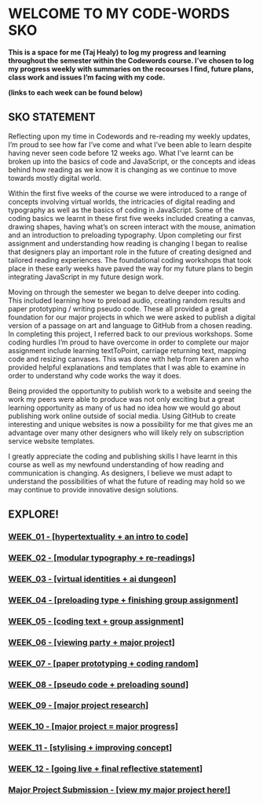 
# WELCOME TO MY CODE-WORDS SKO

**This is a space for me (Taj Healy) to log my progress and learning throughout the semester within the Codewords course. I’ve chosen to log my progress weekly with summaries on the recourses I find, future plans, class work and issues I’m facing with my code.**

**(links to each week can be found below)**

## SKO STATEMENT

Reflecting upon my time in Codewords and re-reading my weekly updates, I’m proud to see how far I’ve come and what I’ve been able to learn despite having never seen code before 12 weeks ago. What I’ve learnt can be broken up into the basics of code and JavaScript, or the concepts and ideas behind how reading as we know it is changing as we continue to move towards mostly digital world.

Within the first five weeks of the course we were introduced to a range of concepts involving virtual worlds, the intricacies of digital reading and typography as well as the basics of coding in JavaScript. Some of the coding basics we learnt in these first five weeks included creating a canvas, drawing shapes, having what’s on screen interact with the mouse, animation and an introduction to preloading typography. Upon completing our first assignment and understanding how reading is changing I began to realise that designers play an important role in the future of creating designed and tailored reading experiences. The foundational coding workshops that took place in these early weeks have paved the way for my future plans to begin integrating JavaScript in my future design work.

Moving on through the semester we began to delve deeper into coding. This included learning how to preload audio, creating random results and paper prototyping / writing pseudo code. These all provided a great foundation for our major projects in which we were asked to publish a digital version of a passage on art and language to GitHub from a chosen reading. In completing this project, I referred back to our previous workshops.  Some coding hurdles I’m proud to have overcome in order to complete our major assignment include learning textToPoint, carriage returning text, mapping code and resizing canvases. This was done with help from Karen ann who provided helpful explanations and templates that I was able to examine in order to understand why code works the way it does.

Being provided the opportunity to publish work to a website and seeing the work my peers were able to produce was not only exciting but a great learning opportunity as many of us had no idea how we would go about publishing work online outside of social media. Using GitHub to create interesting and unique websites is now a possibility for me that gives me an advantage over many other designers who will likely rely on subscription service website templates.

I greatly appreciate the coding and publishing skills I have learnt in this course as well as my newfound understanding of how reading and communication is changing. As designers, I believe we must adapt to understand the possibilities of what the future of reading may hold so we may continue to provide innovative design solutions.

## EXPLORE!
### <a href="week_01">WEEK_01 - [hypertextuality + an intro to code]</a>
### <a href="week_02">WEEK_02 - [modular typography + re-readings]</a>
### <a href="week_03">WEEK_03 - [virtual identities + ai dungeon]</a>
### <a href="week_04">WEEK_04 - [preloading type + finishing group assignment]</a>
### <a href="week_05">WEEK_05 - [coding text + group assignment]</a>
### <a href="week_06">WEEK_06 - [viewing party + major project]</a>
### <a href="week_07">WEEK_07 - [paper prototyping + coding random]</a>
### <a href="week_08">WEEK_08 - [pseudo code + preloading sound]</a>
### <a href="week_09">WEEK_09 - [major project research]</a>
### <a href="week_10">WEEK_10 - [major project = major progress]</a>
### <a href="week_11">WEEK_11 - [stylising + improving concept]</a>
### <a href="week_12">WEEK_12 - [going live + final reflective statement]</a>
### <a href="MajorProject">Major Project Submission - [view my major project here!]</a>

